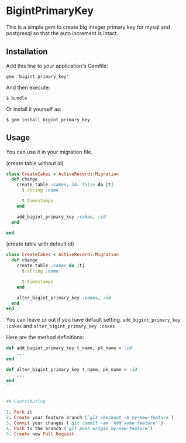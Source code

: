 # BigintPrimaryKey

This is a simple gem to create big integer primary key for mysql and postgresql so that the auto increment is intact.

## Installation

Add this line to your application's Gemfile:

    gem 'bigint_primary_key'

And then execute:

    $ bundle

Or install it yourself as:

    $ gem install bigint_primary_key

## Usage

You can use it in your migration file. 

(create table without id)
```ruby
class CreateCakes < ActiveRecord::Migration
  def change
    create_table :cakes, id: false do |t|
      t.string :name

      t.timestamps
    end

    add_bigint_primary_key :cakes, :id
  end

end
```

(create table with default id)
```ruby
class CreateCakes < ActiveRecord::Migration
  def change
    create_table :cakes do |t|
      t.string :name

      t.timestamps
    end

    alter_bigint_primary_key :cakes, :id
  end
end
```

You can leave `id` out if you have default setting. `add_bigint_primary_key :cakes` and `alter_bigint_primary_key :cakes`


Here are the method definitions:
```ruby
def add_bigint_primary_key t_name, pk_name = :id
	...
end

def alter_bigint_primary_key t_name, pk_name = :id
	...
end
``


## Contributing

1. Fork it
2. Create your feature branch (`git checkout -b my-new-feature`)
3. Commit your changes (`git commit -am 'Add some feature'`)
4. Push to the branch (`git push origin my-new-feature`)
5. Create new Pull Request
